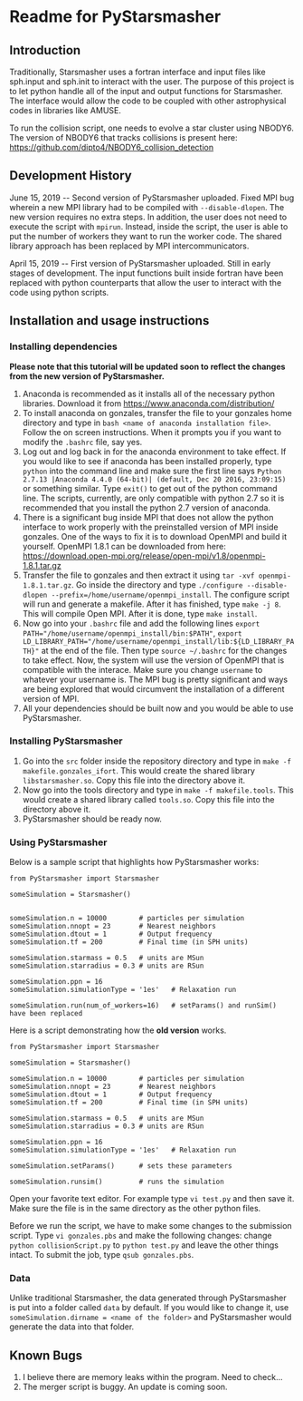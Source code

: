 # Readme for PyStarsmasher
## Introduction
Traditionally, Starsmasher uses a fortran interface and input files like sph.input and sph.init to interact with the user. The purpose of this project is to let python handle all of the input and output functions for Starsmasher. The interface would allow the code to be coupled with other astrophysical codes in libraries like AMUSE. 

To run the collision script, one needs to evolve a star cluster using NBODY6. The version of NBODY6 that tracks collisions is present here: https://github.com/dipto4/NBODY6_collision_detection
## Development History
June 15, 2019 -- Second version of PyStarsmasher uploaded. Fixed MPI bug wherein a new MPI library had to be compiled with `--disable-dlopen`. The new version requires no extra steps. In addition, the user does not need to execute the script with `mpirun`. Instead, inside the script, the user is able to put the number of workers they want to run the worker code. The shared library approach has been replaced by MPI intercommunicators. 

April 15, 2019 -- First version of PyStarsmasher uploaded. Still in early stages of development. The input functions built inside fortran have been replaced with python counterparts that allow the user to interact with the code using python scripts.

## Installation and usage instructions
### Installing dependencies
**Please note that this tutorial will be updated soon to reflect the changes from the new version of PyStarsmasher.**
1. Anaconda is recommended as it installs all of the necessary python libraries. Download it from https://www.anaconda.com/distribution/
2. To install anaconda on gonzales, transfer the file to your gonzales home directory and type in `bash <name of anaconda installation file>`. Follow the on screen instructions. When it prompts you if you want to modify the `.bashrc` file, say yes.
3. Log out and log back in for the anaconda environment to take effect. If you would like to see if anaconda has been installed properly, type `python` into the command line and make sure the first line says `Python 2.7.13 |Anaconda 4.4.0 (64-bit)| (default, Dec 20 2016, 23:09:15)` or something similar. Type `exit()` to get out of the python command line. The scripts, currently, are only compatible with python 2.7 so it is recommended that you install the python 2.7 version of anaconda.
4. There is a significant bug inside MPI that does not allow the python interface to work properly with the preinstalled version of MPI inside gonzales. One of the ways to fix it is to download OpenMPI and build it yourself. OpenMPI 1.8.1 can be downloaded from here: https://download.open-mpi.org/release/open-mpi/v1.8/openmpi-1.8.1.tar.gz
5. Transfer the file to gonzales and then extract it using `tar -xvf openmpi-1.8.1.tar.gz`. Go inside the directory and type `./configure --disable-dlopen --prefix=/home/username/openmpi_install`. The configure script will run and generate a makefile. After it has finished, type `make -j 8`. This will compile Open MPI. After it is done, type `make install`.
6. Now go into your `.bashrc` file and add the following lines `export PATH="/home/username/openmpi_install/bin:$PATH"`, `export LD_LIBRARY_PATH="/home/username/openmpi_install/lib:${LD_LIBRARY_PATH}"` at the end of the file. Then type `source ~/.bashrc` for the changes to take effect. Now, the system will use the version of OpenMPI that is compatible with the interace. Make sure you change `username` to whatever your username is. The MPI bug is pretty significant and ways are being explored that would circumvent the installation of a different version of MPI.
7. All your dependencies should be built now and you would be able to use PyStarsmasher.

### Installing PyStarsmasher
1. Go into the `src` folder inside the repository directory and type in `make -f makefile.gonzales_ifort`. This would create the shared library `libstarsmasher.so`. Copy this file into the directory above it. 
2. Now go into the tools directory and type in `make -f makefile.tools`. This would create a shared library called `tools.so`. Copy this file into the directory above it.
3. PyStarsmasher should be ready now.

### Using PyStarsmasher
Below is a sample script that highlights how PyStarsmasher works:
```
from PyStarsmasher import Starsmasher

someSimulation = Starsmasher()


someSimulation.n = 10000        # particles per simulation
someSimulation.nnopt = 23       # Nearest neighbors
someSimulation.dtout = 1        # Output frequency
someSimulation.tf = 200         # Final time (in SPH units)

someSimulation.starmass = 0.5   # units are MSun
someSimulation.starradius = 0.3 # units are RSun

someSimulation.ppn = 16
someSimulation.simulationType = '1es'   # Relaxation run

someSimulation.run(num_of_workers=16)   # setParams() and runSim() have been replaced

```



Here is a script demonstrating how the **old version** works.

```
from PyStarsmasher import Starsmasher

someSimulation = Starsmasher()

someSimulation.n = 10000        # particles per simulation
someSimulation.nnopt = 23       # Nearest neighbors
someSimulation.dtout = 1        # Output frequency
someSimulation.tf = 200         # Final time (in SPH units)

someSimulation.starmass = 0.5   # units are MSun
someSimulation.starradius = 0.3 # units are RSun

someSimulation.ppn = 16
someSimulation.simulationType = '1es'   # Relaxation run

someSimulation.setParams()      # sets these parameters

someSimulation.runsim()         # runs the simulation
 ```
 Open your favorite text editor. For example type `vi test.py` and then save it. Make sure the file is in the same directory as the other python files. 
 
 Before we run the script, we have to make some changes to the submission script. Type `vi gonzales.pbs` and make the following changes: change `python collisionScript.py` to `python test.py` and leave the other things intact. To submit the job, type `qsub gonzales.pbs`. 

### Data
Unlike traditional Starsmasher, the data generated through PyStarsmasher is put into a folder called `data` by default. If you would like to change it, use `someSimulation.dirname = <name of the folder>` and PyStarsmasher would generate the data into that folder.


## Known Bugs
1. I believe there are memory leaks within the program. Need to check...
2. The merger script is buggy. An update is coming soon.
